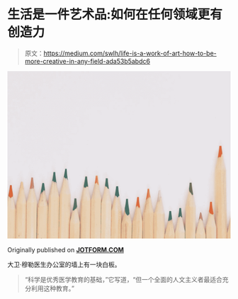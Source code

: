 # 生活是一件艺术品:如何在任何领域更有创造力

> 原文：<https://medium.com/swlh/life-is-a-work-of-art-how-to-be-more-creative-in-any-field-ada53b5abdc6>

![](img/3595df3472b069688c5d872ee7ceba2c.png)

Originally published on [**JOTFORM.COM**](https://www.jotform.com/blog/be-more-creative/)

大卫·穆勒医生办公室的墙上有一块白板。

> “科学是优秀医学教育的基础，”它写道，“但一个全面的人文主义者最适合充分利用这种教育。”